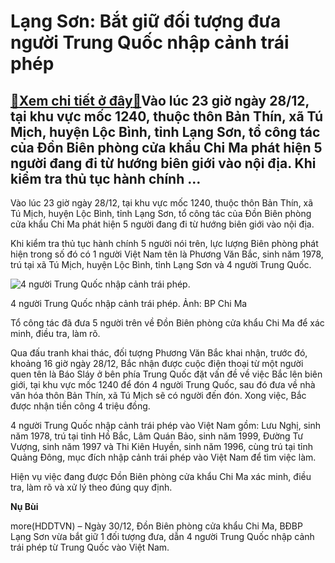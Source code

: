 Lạng Sơn: Bắt giữ đối tượng đưa người Trung Quốc nhập cảnh trái phép
====================================================================

[:gift:Xem chi tiết ở đây:gift:](https://hddtvn.com/lang-son-bat-giu-doi-tuong-dua-nguoi-trung-quoc-nhap-canh-trai-phep/)Vào lúc 23 giờ ngày 28/12, tại khu vực mốc 1240, thuộc thôn Bản Thín, xã Tú Mịch, huyện Lộc Bình, tỉnh Lạng Sơn, tổ công tác của Đồn Biên phòng cửa khẩu Chi Ma phát hiện 5 người đang đi từ hướng biên giới vào nội địa. Khi kiểm tra thủ tục hành chính …
-----------------------------------------------------------------------------------------------------------------------------------------------------------------------------------------------------------------------------------------------------------


Vào lúc 23 giờ ngày 28/12, tại khu vực mốc 1240, thuộc thôn Bản Thín, xã Tú Mịch, huyện Lộc Bình, tỉnh Lạng Sơn, tổ công tác của Đồn Biên phòng cửa khẩu Chi Ma phát hiện 5 người đang đi từ hướng biên giới vào nội địa.


Khi kiểm tra thủ tục hành chính 5 người nói trên, lực lượng Biên phòng phát hiện trong số đó có 1 người Việt Nam tên là Phương Văn Bắc, sinh năm 1978, trú tại xã Tú Mịch, huyện Lộc Bình, tỉnh Lạng Sơn và 4 người Trung Quốc.





![4 người Trung Quốc nhập cảnh trái phép.](https://hddtvn.com/wp-content/uploads/2021/01/0542_anh-2.png "4 người Trung Quốc nhập cảnh trái phép.")


4 người Trung Quốc nhập cảnh trái phép. Ảnh: BP Chi Ma



Tổ công tác đã đưa 5 người trên về Đồn Biên phòng cửa khẩu Chi Ma để xác minh, điều tra, làm rõ.


Qua đấu tranh khai thác, đối tượng Phương Văn Bắc khai nhận, trước đó, khoảng 16 giờ ngày 28/12, Bắc nhận được cuộc điện thoại từ một người quen tên là Báo Sláy ở bên phía Trung Quốc đặt vấn đề về việc Bắc lên biên giới, tại khu vực mốc 1240 để đón 4 người Trung Quốc, sau đó đưa về nhà văn hóa thôn Bản Thín, xã Tú Mịch sẽ có người đến đón. Xong việc, Bắc được nhận tiền công 4 triệu đồng.


4 người Trung Quốc nhập cảnh trái phép vào Việt Nam gồm: Lưu Nghị, sinh năm 1978, trú tại tỉnh Hồ Bắc, Lâm Quán Bảo, sinh năm 1999, Đường Tư Vượng, sinh năm 1997 và Thi Kiên Huyền, sinh năm 1996, cùng trú tại tỉnh Quảng Đông, mục đích nhập cảnh trái phép vào Việt Nam để tìm việc làm.


Hiện vụ việc đang được Đồn Biên phòng cửa khẩu Chi Ma xác minh, điều tra, làm rõ và xử lý theo đúng quy định.




**Nụ Bùi**



more(HDDTVN) – Ngày 30/12, Đồn Biên phòng cửa khẩu Chi Ma, BĐBP Lạng Sơn vừa bắt giữ 1 đối tượng đưa, dẫn 4 người Trung Quốc nhập cảnh trái phép từ Trung Quốc vào Việt Nam.

